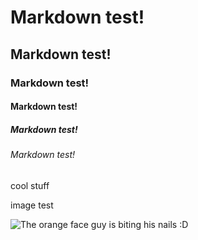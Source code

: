 # Markdown test!
## Markdown test!
### Markdown test!
#### Markdown test!
##### Markdown test!
###### Markdown test!
cool stuff

image test

![The orange face guy is biting his nails :D](https://github.com/Exp-Communicate-Using-Markdown-Cohort-1/series-communicate-using-markdown-SimonDMC/assets/46278840/5eab5333-1f9a-4ca1-9dfe-ee26475a0fa1)
